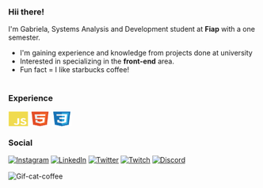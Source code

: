 ### Hii there!
I'm Gabriela, Systems Analysis and Development student at <strong>Fiap</strong> with a one semester.
+ I'm gaining experience and knowledge from projects done at university 
+ Interested in specializing in the <strong>front-end</strong> area.
+ Fun fact = I like starbucks coffee!
#


### Experience
<div style="display: inline_block">
<img align="center" alt="Gabi-Js" height="30" width="40" src="https://raw.githubusercontent.com/devicons/devicon/master/icons/javascript/javascript-plain.svg">
<img align="center" alt="Gabi-HTML" height="30" width="40" src="https://raw.githubusercontent.com/devicons/devicon/master/icons/html5/html5-original.svg">
<img align="center" alt="Gabi-CSS" height="30" width="40" src="https://raw.githubusercontent.com/devicons/devicon/master/icons/css3/css3-original.svg">
</div>




### Social
[![Instagram](https://img.shields.io/badge/Instagram-%23E4405F.svg?logo=Instagram&logoColor=white)](https://instagram.com/gabimezze) [![LinkedIn](https://img.shields.io/badge/LinkedIn-%230077B5.svg?logo=linkedin&logoColor=white)](https://linkedin.com/in/gabimezze) [![Twitter](https://img.shields.io/badge/Twitter-%231DA1F2.svg?logo=Twitter&logoColor=white)](https://twitter.com/gabimezze) [![Twitch](https://img.shields.io/badge/Twitch-%238000FF.svg?logo=Twitch&logoColor=white)](https://www.twitch.tv/gabimezze) [![Discord](https://img.shields.io/badge/Discord-%235858FA.svg?logo=Discord&logoColor=white)](https://discord.gg/7UVeznRyW9)


<div>
<img align="center" alt="Gif-cat-coffee" src="https://search.app.goo.gl/pyAXsB7"
</div>